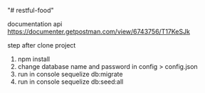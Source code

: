 "# restful-food" 


documentation api 
https://documenter.getpostman.com/view/6743756/T17KeSJk


step after clone project
1. npm install
2. change database name and password in config > config.json
3. run in console sequelize db:migrate
4. run in console sequelize db:seed:all
